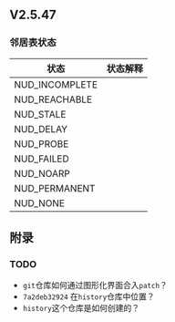 ## V2.5.47



### 邻居表状态

| 状态           | 状态解释 |
| -------------- | -------- |
| NUD_INCOMPLETE |          |
| NUD_REACHABLE  |          |
| NUD_STALE      |          |
| NUD_DELAY      |          |
| NUD_PROBE      |          |
| NUD_FAILED     |          |
| NUD_NOARP      |          |
| NUD_PERMANENT  |          |
| NUD_NONE       |          |









## 附录

### TODO

* `git`仓库如何通过图形化界面合入`patch`？
* `7a2deb32924` 在`history`仓库中位置？
* `history`这个仓库是如何创建的？

